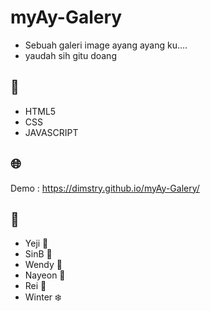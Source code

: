 # myAy-Galery
* Sebuah galeri image ayang ayang ku....
* yaudah sih gitu doang

## 📝
* HTML5
* CSS
* JAVASCRIPT

## 🌐
Demo : https://dimstry.github.io/myAy-Galery/
## 💙
* Yeji 🐺
* SinB 🖤
* Wendy 💙
* Nayeon 🐰
* Rei 🌼
* Winter ❄️
